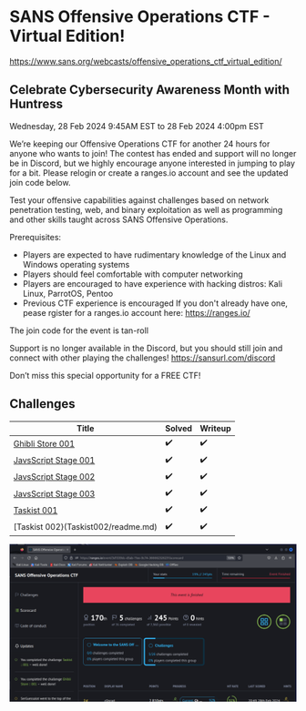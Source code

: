 # SANS Offensive Operations CTF - Virtual Edition! 

https://www.sans.org/webcasts/offensive_operations_ctf_virtual_edition/

## Celebrate Cybersecurity Awareness Month with Huntress 

Wednesday, 28 Feb 2024 9:45AM EST to 28 Feb 2024 4:00pm EST

We’re keeping our Offensive Operations CTF for another 24 hours for anyone who wants to join! The contest has ended and support will no longer be in Discord, but we highly encourage anyone interested in jumping to play for a bit. Please relogin or create a ranges.io account and see the updated join code below.

Test your offensive capabilities against challenges based on network penetration testing, web, and binary exploitation as well as programming and other skills taught across SANS Offensive Operations.

Prerequisites:

- Players are expected to have rudimentary knowledge of the Linux and Windows operating systems
- Players should feel comfortable with computer networking
- Players are encouraged to have experience with hacking distros: Kali Linux, ParrotOS, Pentoo
- Previous CTF experience is encouraged
If you don't already have one, pease rgister for a ranges.io account here: https://ranges.io/

The join code for the event is tan-roll

Support is no longer available in the Discord, but you should still join and connect with other playing the challenges! https://sansurl.com/discord

Don’t miss this special opportunity for a FREE CTF!

## Challenges

| Title                         | Solved            | Writeup             |
| --------------------------    | ----------------- | ------------------- |
| [Ghibli Store 001](GhibliStore001/readme.md) | :heavy_check_mark: | :heavy_check_mark: |
| [JavsScript Stage 001](JavaScript-Stage001/readme.md)  | :heavy_check_mark: | :heavy_check_mark: |
| [JavsScript Stage 002](JavaScript-Stage002/readme.md)  | :heavy_check_mark: | :heavy_check_mark: |
| [JavsScript Stage 003](JavaScript-Stage003/readme.md)  | :heavy_check_mark: | :heavy_check_mark: |
| [Taskist 001](Taskist001/readme.md) | :heavy_check_mark: | :heavy_check_mark:  |
| [Taskist 002}(Taskist002/readme.md) | :heavy_check_mark: | :heavy_check_mark: |


![finished 170th](image.png)
